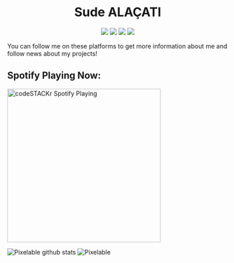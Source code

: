 <h1 align="center">Sude ALAÇATI</h1>

<p align="center">
 <a href="https://discord.com/users/749662028083494994" target"blank_"><img src="https://img.shields.io/badge/Discord%20-7289DA.svg?&style=for-the-badge&logo=discord&logoColor=white"></a>
  <a href="https://www.github.com/Pixelable" target"blank_"><img src="https://img.shields.io/badge/GitHub%20-191717.svg?&style=for-the-badge&logo=github&logoColor=white"></a>
  <a href="https://open.spotify.com/user/hojimymph0082cs92xwdqj74y" target"blank_"><img src="https://img.shields.io/badge/Spotify%20-1ed760.svg?&style=for-the-badge&logo=spotify&logoColor=white"></a>
 <a href="https://www.instagram.com/erdemsimsekk" target"blank_"><img src="https://img.shields.io/badge/INSTAGRAM%20-DC3175.svg?&style=for-the-badge&logo=instagram&logoColor=white"></a>

You can follow me on these platforms to get more information about me and follow news about my projects!


## Spotify Playing Now:

[<img src="https://now-playing-codestackr.vercel.app/api/spotify-playing" alt="codeSTACKr Spotify Playing" width="350" />](https://open.spotify.com/user/hojimymph0082cs92xwdqj74y)

![Pixelable github stats](https://github-readme-stats.vercel.app/api?username=sudis&count_private=true&show_icons=true&theme=dark&hide_border=true&include_all_commits=true)
![Pixelable](https://github-readme-stats.vercel.app/api/top-langs/?username=sudis&theme=dark&hide_border=true&layout=compact)


